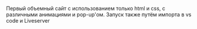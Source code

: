 Первый объемный сайт с использованием только html и css, с различными анимациями и pop-up'ом. Запуск также путём импорта в vs code и Liveserver
